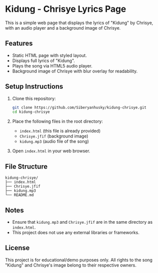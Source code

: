 # Kidung - Chrisye Lyrics Page

This is a simple web page that displays the lyrics of "Kidung" by Chrisye, with an audio player and a background image of Chrisye.

## Features
- Static HTML page with styled layout.
- Displays full lyrics of "Kidung".
- Plays the song via HTML5 audio player.
- Background image of Chrisye with blur overlay for readability.

## Setup Instructions
1. Clone this repository:
   ```bash
   git clone https://github.com/Siberyanhusky/kidung-chrisye.git
   cd kidung-chrisye
   ```

2. Place the following files in the root directory:
   - `index.html` (this file is already provided)
   - `Chrisye.jfif` (background image)
   - `kidung.mp3` (audio file of the song)

3. Open `index.html` in your web browser.

## File Structure
```
kidung-chrisye/
├── index.html
├── Chrisye.jfif
├── kidung.mp3
└── README.md
```

## Notes
- Ensure that `kidung.mp3` and `Chrisye.jfif` are in the same directory as `index.html`.
- This project does not use any external libraries or frameworks.

## License
This project is for educational/demo purposes only. All rights to the song "Kidung" and Chrisye's image belong to their respective owners.
